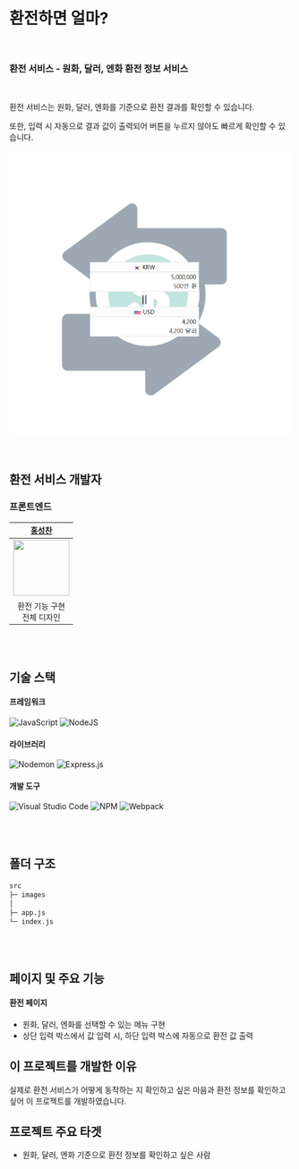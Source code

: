 # 환전하면 얼마?

<br/>

### **환전 서비스** - 원화, 달러, 엔화 환전 정보 서비스

<br/>

환전 서비스는 원화, 달러, 엔화를 기준으로 환전 결과를 확인할 수 있습니다.   

또한, 입력 시 자동으로 결과 값이 출력되어 버튼을 누르지 않아도 빠르게 확인할 수 있습니다.   

![exchange](https://github.com/Hschan2/ToyProject/blob/master/Exchange/images/exchange.png?raw=true)

<br/>

## 환전 서비스 개발자

### 프론트엔드
| [홍성찬](https://github.com/Hschan2) |
| :---: |
| <img src="https://avatars.githubusercontent.com/u/39434913?v=4" width="100" height="100"> |
| 환전 기능 구현 <br/> 전체 디자인 |

<br/>
<br/>

## 기술 스택

#### 프레임워크
![JavaScript](https://img.shields.io/badge/javascript-%23323330.svg?style=for-the-badge&logo=javascript&logoColor=%23F7DF1E)
![NodeJS](https://img.shields.io/badge/node.js-6DA55F?style=for-the-badge&logo=node.js&logoColor=white)

#### 라이브러리
![Nodemon](https://img.shields.io/badge/NODEMON-%23323330.svg?style=for-the-badge&logo=nodemon&logoColor=%BBDEAD)
![Express.js](https://img.shields.io/badge/express.js-%23404d59.svg?style=for-the-badge&logo=express&logoColor=%2361DAFB)

#### 개발 도구
![Visual Studio Code](https://img.shields.io/badge/Visual%20Studio%20Code-0078d7.svg?style=for-the-badge&logo=visual-studio-code&logoColor=white)
![NPM](https://img.shields.io/badge/NPM-CB3837?style=for-the-badge)
![Webpack](https://img.shields.io/badge/Webpack-8DD6F9?style=for-the-badge)

<br/>
<br/>

## 폴더 구조
```
src
├─ images
│
├─ app.js
└─ index.js
```

<br/>
<br/>

## 페이지 및 주요 기능

#### 환전 페이지
* 원화, 달러, 엔화를 선택할 수 있는 메뉴 구현
* 상단 입력 박스에서 값 입력 시, 하단 입력 박스에 자동으로 환전 값 출력

## 이 프로젝트를 개발한 이유
실제로 환전 서비스가 어떻게 동작하는 지 확인하고 싶은 마음과 환전 정보를 확인하고 싶어 이 프로젝트를 개발하였습니다.

## 프로젝트 주요 타겟
* 원화, 달러, 엔화 기준으로 환전 정보를 확인하고 싶은 사람